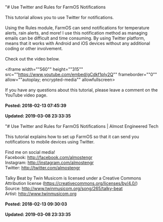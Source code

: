 "# Use Twitter and Rules for FarmOS Notifications<br /><br />This tutorial allows you to use Twitter for notifications.<br /><br />Using the Rules module, FarmOS can send notifications for temperature alerts, rain alerts, and more! I use this notification method as managing emails can be difficult and time consuming. By using Twitter platform, means that it works with Android and iOS devices without any additional coding or other involvement.<br /><br />Check out the video below.<br /><br /><iframe width=""560"" height=""315"" src=""https://www.youtube.com/embed/gCdkf1pIy2Q"" frameborder=""0"" allow=""autoplay; encrypted-media"" allowfullscreen></iframe><br /><br />If you have any questions about this tutorial, please leave a comment on the YouTube video page.<br /><br />**Posted: 2018-02-13 07:45:39** <br /><br />**Updated: 2019-03-08 23:33:35** <br /><br />
"# Use Twitter and Rules for FarmOS Notifications | Almost Engineered Tech<br /><br />This tutorial explains how to set up FarmOS so that it can send you notifications to mobile devices using Twitter.<br /><br />Find me on social media!<br />Facebook: http://facebook.com/almostengr<br />Instagram: http://instagram.com/almostengr<br />Twitter: http://twitter.com/almostengr<br /><br />Talky Beat by Twin Musicom is licensed under a Creative Commons Attribution license (https://creativecommons.org/licenses/by/4.0/)<br />Source: http://www.twinmusicom.org/song/265/talky-beat<br />Artist: http://www.twinmusicom.org<br /><br />**Posted: 2018-02-13 09:30:03** <br /><br />**Updated: 2019-03-08 23:33:35** <br /><br />
